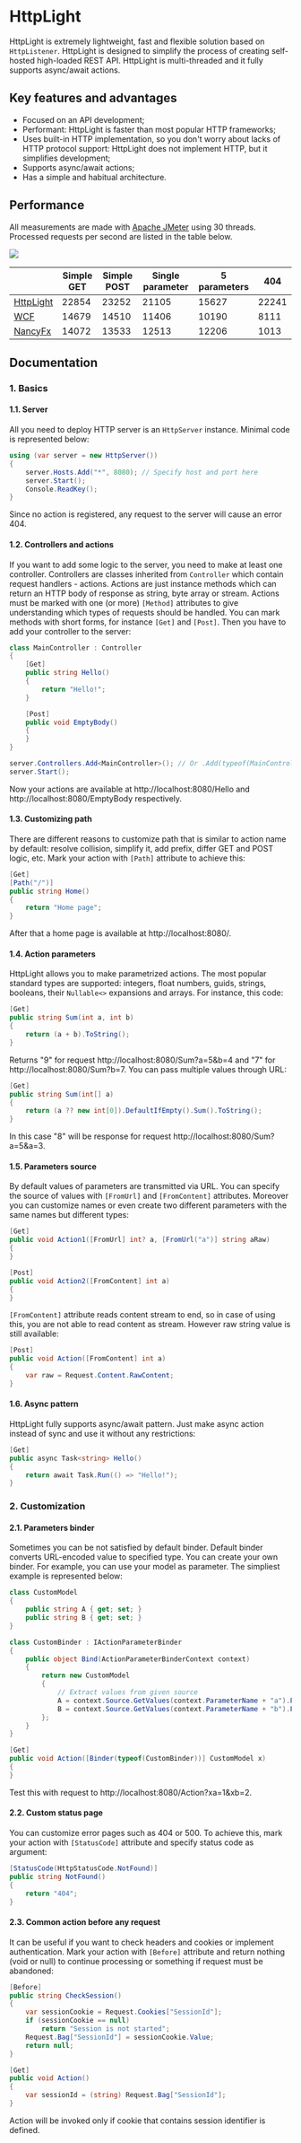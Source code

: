 # HttpLight

HttpLight is extremely lightweight, fast and flexible solution based on `HttpListener`. 
HttpLight is designed to simplify the process of creating self-hosted high-loaded REST API. HttpLight is multi-threaded and it fully supports async/await actions.

## Key features and advantages

* Focused on an API development;
* Performant: HttpLight is faster than most popular HTTP frameworks;
* Uses built-in HTTP implementation, so you don't worry about lacks of HTTP protocol support: HttpLight does not implement HTTP, but it simplifies development;
* Supports async/await actions;
* Has a simple and habitual architecture.

## Performance

All measurements are made with [Apache JMeter](http://jmeter.apache.org/) using 30 threads. Processed requests per second are listed in the table below.

![](https://raw.githubusercontent.com/imbelousov/HttpLight/master/images/performance.png)

|                                                               | Simple GET | Simple POST | Single parameter | 5 parameters | 404   |
|---------------------------------------------------------------|------------|-------------|------------------|--------------|-------|
| [HttpLight](https://github.com/imbelousov/HttpLight)          | 22854      | 23252       | 21105            | 15627        | 22241 |
| [WCF](https://msdn.microsoft.com/en-us/library/bb907578.aspx) | 14679      | 14510       | 11406            | 10190        | 8111  |
| [NancyFx](http://nancyfx.org/)                                | 14072      | 13533       | 12513            | 12206        | 1013  |

## Documentation

### 1. Basics

#### 1.1. Server

All you need to deploy HTTP server is an `HttpServer` instance. Minimal code is represented below:

```c#
using (var server = new HttpServer())
{
    server.Hosts.Add("*", 8080); // Specify host and port here
    server.Start();
    Console.ReadKey();
}
```
Since no action is registered, any request to the server will cause an error 404.

#### 1.2. Controllers and actions

If you want to add some logic to the server, you need to make at least one controller. Controllers are classes inherited from `Controller` which contain request handlers - actions. Actions are just instance methods which can return an HTTP body of response as string, byte array or stream. Actions must be marked with one (or more) `[Method]` attributes to give understanding which types of requests should be handled. You can mark methods with short forms, for instance `[Get]` and `[Post]`. Then you have to add your controller to the server:
```c#
class MainController : Controller
{
    [Get]
    public string Hello()
    {
        return "Hello!";
    }

    [Post]
    public void EmptyBody()
    {
    }
}

server.Controllers.Add<MainController>(); // Or .Add(typeof(MainController))
server.Start();
```
Now your actions are available at http://localhost:8080/Hello and http://localhost:8080/EmptyBody respectively.

#### 1.3. Customizing path

There are different reasons to customize path that is similar to action name by default: resolve collision, simplify it, add prefix, differ GET and POST logic, etc. Mark your action with `[Path]` attribute to achieve this:
```c#
[Get]
[Path("/")]
public string Home()
{
    return "Home page";
}
```
After that a home page is available at http://localhost:8080/.

#### 1.4. Action parameters

HttpLight allows you to make parametrized actions. The most popular standard types are supported: integers, float numbers, guids, strings, booleans, their `Nullable<>` expansions and arrays. For instance, this code:
```c#
[Get]
public string Sum(int a, int b)
{
    return (a + b).ToString();
}
```
Returns "9" for request http://localhost:8080/Sum?a=5&b=4 and "7" for http://localhost:8080/Sum?b=7. You can pass multiple values through URL:
```c#
[Get]
public string Sum(int[] a)
{
    return (a ?? new int[0]).DefaultIfEmpty().Sum().ToString();
}
```
In this case "8" will be response for request http://localhost:8080/Sum?a=5&a=3.

#### 1.5. Parameters source

By default values of parameters are transmitted via URL. You can specify the source of values with `[FromUrl]` and `[FromContent]` attributes. Moreover you can customize names or even create two different parameters with the same names but different types:
```c#
[Get]
public void Action1([FromUrl] int? a, [FromUrl("a")] string aRaw)
{
}

[Post]
public void Action2([FromContent] int a)
{
}
```
`[FromContent]` attribute reads content stream to end, so in case of using this, you are not able to read content as stream. However raw string value is still available:
```c#
[Post]
public void Action([FromContent] int a)
{
    var raw = Request.Content.RawContent;
}
```

#### 1.6. Async pattern

HttpLight fully supports async/await pattern. Just make async action instead of sync and use it without any restrictions:
```c#
[Get]
public async Task<string> Hello()
{
    return await Task.Run(() => "Hello!");
}
```

### 2. Customization

#### 2.1. Parameters binder

Sometimes you can be not satisfied by default binder. Default binder converts URL-encoded value to specified type. You can create your own binder. For example, you can use your model as parameter. The simpliest example is represented below:
```c#
class CustomModel
{
    public string A { get; set; }
    public string B { get; set; }
}

class CustomBinder : IActionParameterBinder
{
    public object Bind(ActionParameterBinderContext context)
    {
        return new CustomModel
        {
            // Extract values from given source
            A = context.Source.GetValues(context.ParameterName + "a").FirstOrDefault(),
            B = context.Source.GetValues(context.ParameterName + "b").FirstOrDefault()
        };
    }
}

[Get]
public void Action([Binder(typeof(CustomBinder))] CustomModel x)
{
}
```
Test this with request to http://localhost:8080/Action?xa=1&xb=2.

#### 2.2. Custom status page

You can customize error pages such as 404 or 500. To achieve this, mark your action with `[StatusCode]` attribute and specify status code as argument:
```c#
[StatusCode(HttpStatusCode.NotFound)]
public string NotFound()
{
    return "404";
}
```

#### 2.3. Common action before any request

It can be useful if you want to check headers and cookies or implement authentication. Mark your action with `[Before]` attribute and return nothing (void or null) to continue processing or something if request must be abandoned:
```c#
[Before]
public string CheckSession()
{
    var sessionCookie = Request.Cookies["SessionId"];
    if (sessionCookie == null)
        return "Session is not started";
    Request.Bag["SessionId"] = sessionCookie.Value;
    return null;
}

[Get]
public void Action()
{
    var sessionId = (string) Request.Bag["SessionId"];
}
```
Action will be invoked only if cookie that contains session identifier is defined.
